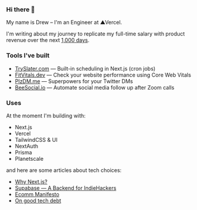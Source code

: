 ### Hi there 👋

<!--
**dbredvick/dbredvick** is a ✨ _special_ ✨ repository because its `README.md` (this file) appears on your GitHub profile.

Here are some ideas to get you started:

- 🔭 I’m currently working on ...
- 🌱 I’m currently learning ...
- 👯 I’m looking to collaborate on ...
- 🤔 I’m looking for help with ...
- 💬 Ask me about ...
- 📫 How to reach me: ...
- 😄 Pronouns: ...
- ⚡ Fun fact: ...
-->

My name is Drew – I'm an Engineer at ▲Vercel.

I'm writing about my journey to replicate my full-time salary with product revenue over the next [1,000 days](https://drew.tech/posts/bootstrap-1000).

### Tools I've built

- [TrySlater.com](https://tryslater.com) — Built-in scheduling in Next.js (cron jobs)
- [FitVitals.dev](https://fitvitals.dev) — Check your website performance using Core Web Vitals
- [PlzDM.me](https://plzdm.me) — Superpowers for your Twitter DMs
- [BeeSocial.io](https://beesocial.io) — Automate social media follow up after Zoom calls

### Uses
At the moment I'm building with:

- Next.js
- Vercel
- TailwindCSS & UI
- NextAuth
- Prisma
- Planetscale

and here are some articles about tech choices:

- [Why Next.js?](https://drew.tech/posts/why-nextjs)
- [Supabase — A Backend for IndieHackers](https://drew.tech/posts/supabase-a-backend-for-indiehackers)
- [Ecomm Manifesto](https://drew.tech/posts/ecom-manifesto)
- [On good tech debt](https://drew.tech/posts/on-good-tech-debt)

